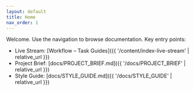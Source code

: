 ```yaml
---
layout: default
title: Home
nav_order: 1
---
```


Welcome. Use the navigation to browse documentation. Key entry points:

- Live Stream: [Workflow – Task Guides]({{ '/content/index-live-stream' | relative_url }})
- Project Brief: [docs/PROJECT_BRIEF.md]({{ '/docs/PROJECT_BRIEF' | relative_url }})
- Style Guide: [docs/STYLE_GUIDE.md]({{ '/docs/STYLE_GUIDE' | relative_url }})
